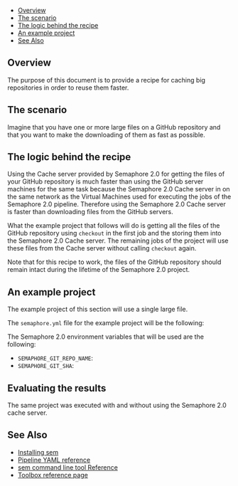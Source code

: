 
* [Overview](#overview)
* [The scenario](#the-scenario)
* [The logic behind the recipe](#the-logic-behind-the-recipe)
* [An example project](#an-example-project)
* [See Also](#see-also)

## Overview

The purpose of this document is to provide a recipe for caching big
repositories in order to reuse them faster.

## The scenario

Imagine that you have one or more large files on a GitHub repository and that
you want to make the downloading of them as fast as possible.

## The logic behind the recipe

Using the Cache server provided by Semaphore 2.0 for getting the files of your
GitHub repository is much faster than using the GitHub server machines for the
same task because the Semaphore 2.0 Cache server in on the same network as the
Virtual Machines used for executing the jobs of the Semaphore 2.0 pipeline.
Therefore using the Semaphore 2.0 Cache server is faster than downloading files
from the GitHub servers.

What the example project that follows will do is getting all the files of the
GitHub repository using `checkout` in the first job and the storing them into
the Semaphore 2.0 Cache server. The remaining jobs of the project will use
these files from the Cache server without calling `checkout` again.

Note that for this recipe to work, the files of the GitHub repository should
remain intact during the lifetime of the Semaphore 2.0 project.

## An example project

The example project of this section will use a single large file.

The `semaphore.yml` file for the example project will be the following:


The Semaphore 2.0 environment variables that will be used are the following:

* `SEMAPHORE_GIT_REPO_NAME`:
* `SEMAPHORE_GIT_SHA`:

## Evaluating the results

The same project was executed with and without using the Semaphore 2.0 cache
server.

## See Also

* [Installing sem](https://docs.semaphoreci.com/article/63-your-first-project)
* [Pipeline YAML reference](https://docs.semaphoreci.com/article/50-pipeline-yaml)
* [sem command line tool Reference](https://docs.semaphoreci.com/article/53-sem-reference)
* [Toolbox reference page](https://docs.semaphoreci.com/article/54-toolbox-reference)
